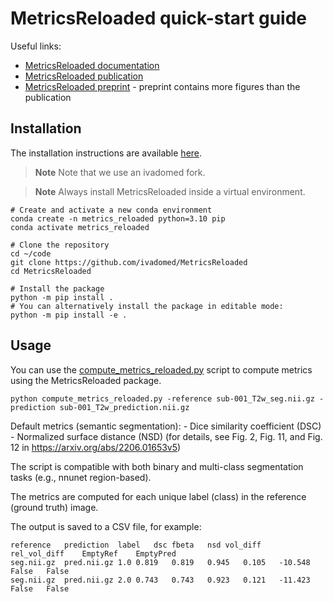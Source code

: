 # MetricsReloaded quick-start guide

Useful links:
- [MetricsReloaded documentation](https://metricsreloaded.readthedocs.io/en/latest/)
- [MetricsReloaded publication](https://www.nature.com/articles/s41592-023-02151-z)
- [MetricsReloaded preprint](https://arxiv.org/pdf/2206.01653v5.pdf) - preprint contains more figures than the publication

## Installation

The installation instructions are available [here](https://github.com/ivadomed/MetricsReloaded?tab=readme-ov-file#installation).

> **Note**
> Note that we use an ivadomed fork.


> **Note**
> Always install MetricsReloaded inside a virtual environment.

```
# Create and activate a new conda environment
conda create -n metrics_reloaded python=3.10 pip
conda activate metrics_reloaded

# Clone the repository
cd ~/code
git clone https://github.com/ivadomed/MetricsReloaded
cd MetricsReloaded

# Install the package
python -m pip install .
# You can alternatively install the package in editable mode:
python -m pip install -e .
```

## Usage

You can use the [compute_metrics_reloaded.py](../compute_metrics/compute_metrics_reloaded.py) script to compute metrics using the MetricsReloaded package.

```commandline
python compute_metrics_reloaded.py -reference sub-001_T2w_seg.nii.gz -prediction sub-001_T2w_prediction.nii.gz 
```

Default metrics (semantic segmentation):
    - Dice similarity coefficient (DSC)
    - Normalized surface distance (NSD)
(for details, see Fig. 2, Fig. 11, and Fig. 12 in https://arxiv.org/abs/2206.01653v5)

The script is compatible with both binary and multi-class segmentation tasks (e.g., nnunet region-based).

The metrics are computed for each unique label (class) in the reference (ground truth) image.

The output is saved to a CSV file, for example:

```csv
reference   prediction	label	dsc	fbeta	nsd	vol_diff	rel_vol_diff	EmptyRef	EmptyPred
seg.nii.gz	pred.nii.gz	1.0	0.819	0.819	0.945	0.105	-10.548	False	False
seg.nii.gz	pred.nii.gz	2.0	0.743	0.743	0.923	0.121	-11.423	False	False
```